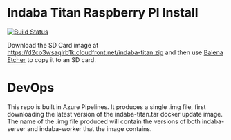 # Indaba Titan Raspberry PI Install

[![Build Status](https://dev.azure.com/ourstorytitan/OurStoryBuilds/_apis/build/status/our-story-media.titan-pi?branchName=master)](https://dev.azure.com/ourstorytitan/OurStoryBuilds/_build/latest?definitionId=13&branchName=master)

Download the SD Card image at https://d2co3wsaqlrb1k.cloudfront.net/indaba-titan.zip and then use [Balena Etcher](https://www.balena.io/etcher/) to copy it to an SD card.

# DevOps

This repo is built in Azure Pipelines. It produces a single .img file, first downloading the latest version of the indaba-titan.tar docker update image. The name of the .img file produced will contain the versions of both indaba-server and indaba-worker that the image contains.

<!-- To bootstrap installer, run

`curl -sSL https://raw.githubusercontent.com/our-story-media/ourstory-titan/master/install/gettitan | sh` -->